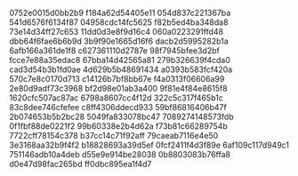 0752e0015d0bb2b9
f184a62d54405e11
054d837c221367ba
541d6576f6134f87
04958cdc14fc5625
f82b5ed4ba348da8
73e14d34ff27c653
11dd0d3e8f9d16c4
060a0223291ffd48
dbb64f6fae6b6b9d
3b9f90e1665d16f6
dacb2d5995282b1a
6afb166a361de1f8
c627361110d2787e
98f7945bfee3d2bf
fcce7e88a35edac8
67bba14d42565a81
279b326639f4cda0
cad3d54b3b1fd0ae
4d629b5b48691434
a0393b583fcf420a
570c7e8c0170d713
c14126b7bf8bb67e
f4a0313f06606a99
2e80d9adf73c3968
bf2d98e01ab3a400
9f81e4f84e8615f8
1620cfc507ac87ac
6798a8607cc4f12d
322c5c317f465b1c
83c8dee746cfefee
c8ff4306ddecd933
59bf86816406b47f
2b074653b5b2bc28
5049fa833078bc47
7089274148573fdb
0f1fbf88de0221f2
99b60338e2b4d62a
f73b81c66289754b
7722cff78154c378
b37cc14c71f92aff
79caeab7116e4e50
3e3168aa32b9f4f2
b18828693a39d5ef
0fcf2411f4d3f89e
6af109c117d949c1
751146adb10a4deb
d55e9e914be28038
0b8803083b76ffa8
d0e47d98fac265bd
ff0dbc895ea1f4d7
